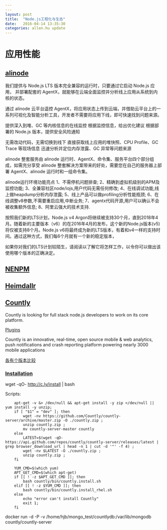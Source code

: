 ```yaml
---
---
layout: post
title:  "Node.js工程化与生态"
date:   2016-04-14 13:35:30
categories: allen.hu update
---
```




# 应用性能

## [alinode](http://alinode.aliyun.com/)

我们提供与 Node.js LTS 版本完全兼容的运行时，只要通过它启动 Node.js 应用， 并部署配套的 AgentX，就能够在云端全面监控并分析线上应用从系统到内核的状态。

通过 alinode 云平台遥控 AgentX，将应用状态上传到云端，并借助云平台上的一系列可视化及智能分析工具，开发者不需要将应用下线，即可快速找到问题来源。



提供深入到堆、GC 等内核信息的在线监控
根据监控信息，给出优化建议
根据部署的 Node.js 版本，提供安全风险通知

无需改动代码，无需切换到线下
直接获取线上应用的堆快照、CPU Profile、GC Trace 等现场信息
迅速分析并定位内存泄露、GC 异常等问题来源


alinode 整套服务由 alinode 运行时、AgentX、命令集、服务平台四个部分组成，如需充分享受 alinode 整套解决方案带来的好处，需要您在自己的服务器上部署 AgentX、alinode 运行时和一组命令集。


alinode运行环境功能亮点
1、不需停机问题排查;
2、精确到虚拟机级别的APM及监控功能;
3、全兼容社区node/iojs,用户代码无需任何修改;
4、在线调试功能,线上做heapdump分析内存泄露;
5、线上产品可以做profiling分析性能瓶颈;
6、在线调整v8参数,不需要重启应用,中断业务;
7、agentx代码开源,用户可以确认不会被收集额外信息;
8、阿里云强大的技术支持.

按照我们新的LTS计划，Node.js v4 Argon将继续被支持30个月，直到2018年4月。随着新的主要版本（v6）的在2016年4月的发布，这个新的Node.js版本(v5)将仅被支持8个月。Node.js v6将最终成为新的LTS版本，有着和v4一样的支持时间。通过这种方式，我们每6个月就有一个新的稳定版本，

如果你对我们的LTS计划较陌生，请阅读以了解它将怎样工作，以令你可以做出该使用哪个版本的正确决定。

## [NENPM](http://npm.hz.netease.com/)

## [Heimdallr](https://github.com/nodeeasy/Heimdallr)

## [Countly](https://github.com/countly/countly-server)

Countly is looking for full stack node.js developers to work on its core platform.

[Plugins](https://count.ly/plugins/)

Countly is an innovative, real-time, open source mobile & web analytics, push notifications and crash reporting platform powering nearly 3000 mobile applications

[各有个版本比较](https://count.ly/compare/)

### [Installation](http://resources.count.ly/docs/installing-countly-server)

wget -qO- http://c.ly/install | bash

Scripts:

		apt-get -v &> /dev/null && apt-get install -y zip </dev/null || yum install -y unzip;
		if [ "$1" = "dev" ]; then
		    wget -nv https://github.com/Countly/countly-server/archive/master.zip -O ./countly.zip ;
		    unzip countly.zip ;
		    mv countly-server-master countly
		else
		    LATEST=$(wget -qO- https://api.github.com/repos/countly/countly-server/releases/latest | grep browser_download_url | head -n 1 | cut -d '"' -f 4) ;
		    wget -nv $LATEST -O ./countly.zip ;
		    unzip countly.zip ;
		fi

		YUM_CMD=$(which yum)
		APT_GET_CMD=$(which apt-get)
		if [[ ! -z $APT_GET_CMD ]]; then
		    bash countly/bin/countly.install.sh
		elif [[ ! -z $YUM_CMD ]]; then
		    bash countly/bin/countly.install_rhel.sh
		else
		    echo "error can't install Countly"
		    exit 1;
		fi

docker run -d -P -v /home/hjb/mongo_test/countlydb:/var/lib/mongodb countly/countly-server

